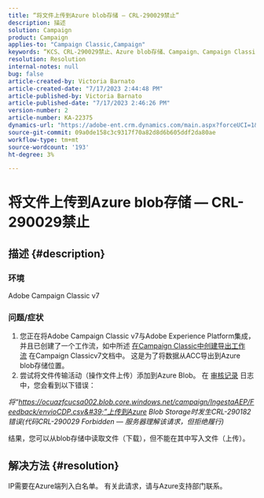 ```yaml
---
title: “将文件上传到Azure blob存储 — CRL-290029禁止”
description: 描述
solution: Campaign
product: Campaign
applies-to: "Campaign Classic,Campaign"
keywords: “KCS、CRL-290029禁止、Azure blob存储、Campaign、Campaign Classic、Adobe Experience Platform”
resolution: Resolution
internal-notes: null
bug: false
article-created-by: Victoria Barnato
article-created-date: "7/17/2023 2:44:48 PM"
article-published-by: Victoria Barnato
article-published-date: "7/17/2023 2:46:26 PM"
version-number: 2
article-number: KA-22375
dynamics-url: "https://adobe-ent.crm.dynamics.com/main.aspx?forceUCI=1&pagetype=entityrecord&etn=knowledgearticle&id=0e843c74-b024-ee11-9cbe-6045bd006b3d"
source-git-commit: 09a0de158c3c9317f70a82d8d6b605ddf2da80ae
workflow-type: tm+mt
source-wordcount: '193'
ht-degree: 3%

---
```


# 将文件上传到Azure blob存储 — CRL-290029禁止

## 描述 {#description}


### 环境

Adobe Campaign Classic v7

### 问题/症状

1. 您正在将Adobe Campaign Classic v7与Adobe Experience Platform集成，并且已创建了一个工作流，如中所述 [在Campaign Classic中创建导出工作流](https://experienceleague.adobe.com/docs/campaign-classic/using/integrating-with-adobe-experience-cloud/aep-sources-destinations/export-campaign-data.html?lang=en#create-an-export-workflow-in-campaign-classic) 在Campaign Classicv7文档中。 这是为了将数据从ACC导出到Azure blob存储位置。
2. 尝试将文件传输活动（操作文件上传）添加到Azure Blob。 在 [审核记录](https://experienceleague.adobe.com/docs/campaign-classic-learn/tutorials/monitoring/audit-trail.html?lang=en) 日志中，您会看到以下错误：


*将“https://ocuazfcucsa002.blob.core.windows.net/campaign/IngestaAEP/Feedback/envioCDP.csv&#39;”上传到Azure Blob Storage时发生CRL-290182错误(代码CRL-290029 Forbidden — 服务器理解该请求，但拒绝履行)*

结果，您可以从blob存储中读取文件（下载），但不能在其中写入文件（上传）。


## 解决方法 {#resolution}


IP需要在Azure端列入白名单。 有关此请求，请与Azure支持部门联系。
